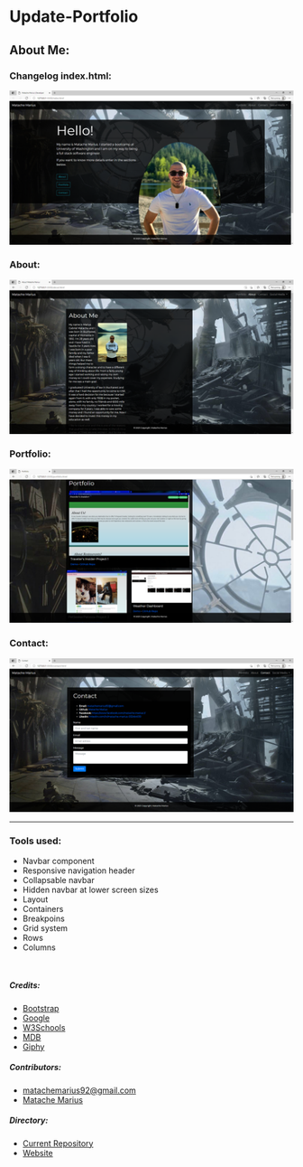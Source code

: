 # Update-Portfolio

## About Me:
### Changelog index.html:




![Home test <768px](./assets/1.png)



### About:
![Home test <768px](./assets/2.png)


### Portfolio:
![Home test <768px](./assets/4.png)

### Contact:
![Home test <768px](./assets/3.png)


---
### Tools used:
* Navbar component
* Responsive navigation header
* Collapsable navbar
* Hidden navbar at lower screen sizes
* Layout
* Containers
* Breakpoins
* Grid system
* Rows
* Columns

<br>



##### Credits:
* [Bootstrap](https://getbootstrap.com/)
* [Google](https://www.google.com/)
* [W3Schools](https://www.w3schools.com/)
* [MDB](https://mdbootstrap.com/)
* [Giphy](https://giphy.com/)

##### Contributors:

* matachemarius92@gmail.com
* [Matache Marius](https://github.com/MatacheMarius)
##### Directory:
* [Current Repository](https://github.com/MatacheMarius/Update-Portfolio)
* [Website](https://matachemarius.github.io/Update-Portfolio/)

